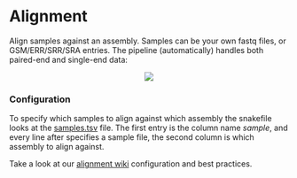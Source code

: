 # Alignment
Align samples against an assembly. Samples can be your own fastq files, or GSM/ERR/SRR/SRA entries. The pipeline (automatically) handles both paired-end and single-end data:

<p align="center">
    <img src="https://raw.githubusercontent.com/vanheeringen-lab/snakemake-workflows/master/imgs/alignment.svg?sanitize=true">
</p>

### Configuration
To specify which samples to align against which assembly the snakefile looks at the [samples.tsv](https://github.com/vanheeringen-lab/snakemake-workflows/blob/master/workflows/alignment/samples.tsv) file. The first entry is the column name *sample*, and every line after specifies a sample file, the second column is which assembly to align against.

Take a look at our [alignment wiki](https://github.com/vanheeringen-lab/snakemake-workflows/wiki/2.1-Alignment) configuration and best practices.

